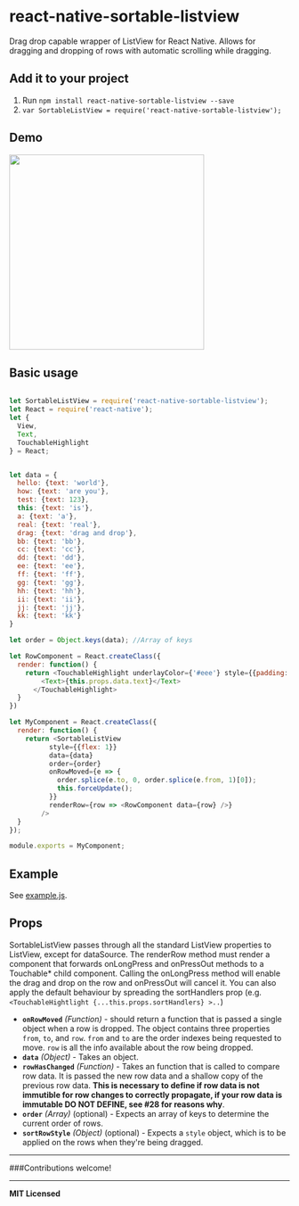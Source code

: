 # react-native-sortable-listview
Drag drop capable wrapper of ListView for React Native. Allows for dragging and dropping of rows with automatic scrolling while dragging.

## Add it to your project

1. Run `npm install react-native-sortable-listview --save`
2. `var SortableListView = require('react-native-sortable-listview');`

## Demo

<a href="https://raw.githubusercontent.com/deanmcpherson/react-native-sortable-listview/master/demo.gif"><img src="https://raw.githubusercontent.com/deanmcpherson/react-native-sortable-listview/master/demo.gif" width="350"></a>

## Basic usage

```javascript

let SortableListView = require('react-native-sortable-listview');
let React = require('react-native');
let {
  View,
  Text,
  TouchableHighlight
} = React;


let data = { 
  hello: {text: 'world'},
  how: {text: 'are you'},
  test: {text: 123},
  this: {text: 'is'},
  a: {text: 'a'},
  real: {text: 'real'},
  drag: {text: 'drag and drop'},
  bb: {text: 'bb'},
  cc: {text: 'cc'},
  dd: {text: 'dd'},
  ee: {text: 'ee'},
  ff: {text: 'ff'},
  gg: {text: 'gg'},
  hh: {text: 'hh'},
  ii: {text: 'ii'},
  jj: {text: 'jj'},
  kk: {text: 'kk'}
}

let order = Object.keys(data); //Array of keys

let RowComponent = React.createClass({
  render: function() {
    return <TouchableHighlight underlayColor={'#eee'} style={{padding: 25, backgroundColor: "#F8F8F8", borderBottomWidth:1, borderColor: '#eee'}} {...this.props.sortHandlers}>
        <Text>{this.props.data.text}</Text>
      </TouchableHighlight>
  }
})

let MyComponent = React.createClass({
  render: function() {
    return <SortableListView
          style={{flex: 1}}
          data={data}
          order={order}
          onRowMoved={e => {
            order.splice(e.to, 0, order.splice(e.from, 1)[0]);
            this.forceUpdate();
          }}
          renderRow={row => <RowComponent data={row} />}
        />
  }
});

module.exports = MyComponent;

```
## Example

See
[example.js](https://github.com/deanmcpherson/react-native-sortable-listview/tree/master/example.js).


## Props

SortableListView passes through all the standard ListView properties to ListView, except for dataSource. The renderRow method must render a component that forwards onLongPress and onPressOut methods to a Touchable* child component.  Calling the onLongPress method will enable the drag and drop on the row and onPressOut will cancel it. You can also apply the default behaviour by spreading the sortHandlers prop (e.g. `<TouchableHightlight {...this.props.sortHandlers} >..`)

 - **`onRowMoved`** _(Function)_ - should return a function that is passed a single object when a row is dropped. The object contains three properties `from`, `to`, and `row`. `from` and `to` are the order indexes being requested to move. `row` is all the info available about the row being dropped.
 - **`data`** _(Object)_ - Takes an object.
 - **`rowHasChanged`** _(Function)_ - Takes an function that is called to compare row data. It is passed the new row data and a shallow copy of the previous row data. **This is necessary to define if row data is not immutible for row changes to correctly propagate, if your row data is immutable DO NOT DEFINE, see #28 for reasons why**.
 - **`order`** _(Array)_  (optional) - Expects an array of keys to determine the current order of rows.
 - **`sortRowStyle`** _(Object)_ (optional) - Expects a `style` object, which is to be applied on the rows when they're being dragged.

---

###Contributions welcome!

---

**MIT Licensed**
